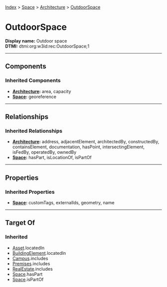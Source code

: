 [Index](../../index.md) > [Space](../Space.md) > [Architecture](Architecture.md) > [OutdoorSpace](#)
# OutdoorSpace

**Display name:** Outdoor space<br />
**DTMI:** dtmi:org:w3id:rec:OutdoorSpace;1

---

## Components

### Inherited Components
* **[Architecture](Architecture.md):** area, capacity
* **[Space](../Space.md):** georeference

---

## Relationships

### Inherited Relationships
* **[Architecture](Architecture.md):** address, adjacentElement, architectedBy, constructedBy, containsElement, documentation, hasPoint, intersectingElement, isFedBy, operatedBy, ownedBy
* **[Space](../Space.md):** hasPart, isLocationOf, isPartOf

---

## Properties

### Inherited Properties
* **[Space](../Space.md):** customTags, externalIds, geometry, name

---

## Target Of
### Inherited
* [Asset](../../Asset/Asset.md).locatedIn
* [BuildingElement](../../BuildingElement/BuildingElement.md).locatedIn
* [Campus](../../Collection/Campus.md).includes
* [Premises](../../Collection/Premises.md).includes
* [RealEstate](../../Collection/RealEstate.md).includes
* [Space](../Space.md).hasPart
* [Space](../Space.md).isPartOf
